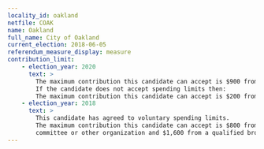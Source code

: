 ```yaml
---
locality_id: oakland
netfile: COAK
name: Oakland
full_name: City of Oakland
current_election: 2018-06-05
referendum_measure_display: measure
contribution_limit:
    - election_year: 2020
      text: >
        The maximum contribution this candidate can accept is $900 from any individual, business entity, committee or other organization and $1,700 from a qualified broad-based committee.
        If the candidate does not accept spending limits then:
        The maximum contribution this candidate can accept is $200 from any individual, business entity, committee or other organization and $400 from a qualified broad-based committee.
    - election_year: 2018
      text: >
        This candidate has agreed to voluntary spending limits.
        The maximum contribution this candidate can accept is $800 from any individual, business entity,
        committee or other organization and $1,600 from a qualified broad-based committee.
---
```

